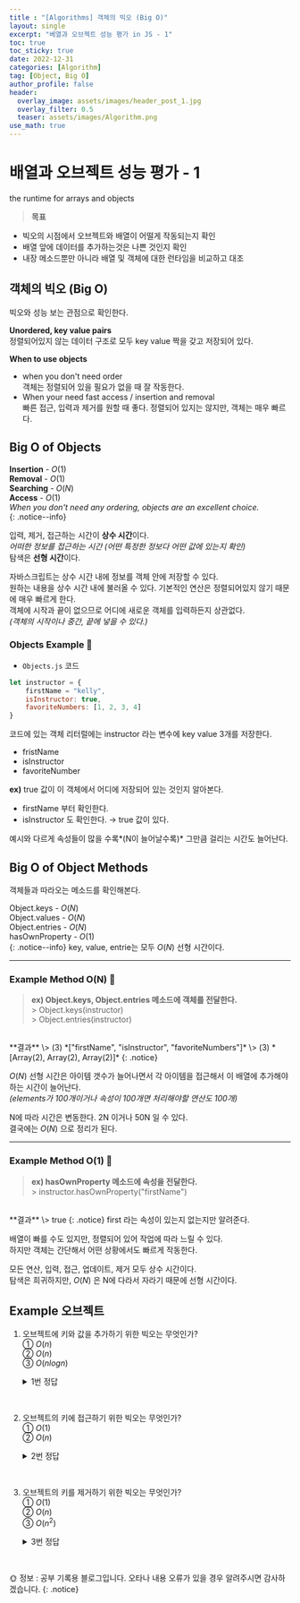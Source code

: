 ```yaml
---
title : "[Algorithms] 객체의 빅오 (Big O)"
layout: single
excerpt: "베열과 오브젝트 성능 평가 in JS - 1"
toc: true
toc_sticky: true
date: 2022-12-31
categories: [Algorithm]
tag: [Object, Big O]
author_profile: false
header:
  overlay_image: assets/images/header_post_1.jpg
  overlay_filter: 0.5 
  teaser: assets/images/Algorithm.png
use_math: true
---  
```


# 배열과 오브젝트 성능 평가 - 1 
the runtime for arrays and objects  

> **목표**  
- 빅오의 시점에서 오브젝트와 배열이 어떨게 작동되는지 확인  
- 배열 앞에 데이터를 추가하는것은 나쁜 것인지 확인  
- 내장 메소드뿐만 아니라 배열 및 객체에 대한 런타임을 비교하고 대조  


## 객체의 빅오 (Big O)  
빅오와 성능 보는 관점으로 확인한다.  

**Unordered, key value pairs**  
정렬되어있지 않는 데이터 구조로 모두 key value 짝을 갖고 저장되어 있다.  

**When to use objects**  
- when you don't need order  
객체는 정렬되어 있을 필요가 없을 때 잘 작동한다.  
- When your need fast access / insertion and removal  
빠른 접근, 입력과 제거를 원할 때 좋다. 정렬되어 있지는 않지만, 객체는 매우 빠르다.  

## Big O of Objects  

**Insertion** \- $O(1)$  
**Removal** \- $O(1)$  
**Searching** \- $O(N)$   
**Access** \- $O(1)$  
*When you don't need any ordering, objects are an excellent choice.*  
{: .notice--info}

입력, 제거, 접근하는 시간이 **상수 시간**이다.  
*어떠한 정보를 접근하는 시간 (어떤 특정한 정보다 어떤 값에 있는지 확인)*  
탐색은 **선형 시간**이다.  

자바스크립트는 상수 시간 내에 정보를 객체 안에 저장할 수 있다.  
원하는 내용을 상수 시간 내에 불러올 수 있다. 기본적인 연산은 정렬되어있지 않기 때문에 매우 빠르게 한다.  
객체에 시작과 끝이 없으므로 어디에 새로운 객체를 입력하든지 상관없다.  
*(객체의 시작이나 중간, 끝에 넣을 수 있다.)*

### Objects Example 📝  
- `Objects.js` 코드
```javascript
let instructor = {
    firstName = "kelly", 
    isInstructor: true,
    favoriteNumbers: [1, 2, 3, 4]
}
```  

코드에 있는 객체 리터럴에는 instructor 라는 변수에 key value 3개를 저장한다.  
- fristName  
- isInstructor  
- favoriteNumber  

**ex)** true 값이 이 객체에서 어디에 저장되어 있는 것인지 알아본다.  
- firstName 부터 확인한다.  
- isInstructor 도 확인한다. → true 값이 있다.  

예시와 다르게 속성들이 많을 수록*(N이 늘어날수록)*  그만큼 걸리는 시간도 늘어난다.  

## Big O of Object Methods  
객체들과 따라오는 메소드를 확인해본다.  

Object.keys \- $O(N)$  
Object.values \- $O(N)$  
Object.entries \- $O(N)$  
hasOwnProperty \- $O(1)$  
{: .notice--info}
key, value, entrie는 모두 $O(N)$ 선형 시간이다.  

---

### Example Method O(N) 📝  

> **ex) Object.keys, Object.entries 메소드에 객체를 전달한다.**  
\> Object.keys(instructor)  
\> Object.entries(instructor)  
<br>
**결과**  
\> (3) *["firstName", "isInstructor", "favoriteNumbers"]*  
\> (3) *[Array(2), Array(2), Array(2)]*    
{: .notice}

$O(N)$ 선형 시간은 아이템 갯수가 늘어나면서 각 아이템을 접근해서 이 배열에 추가해야하는 시간이 늘어난다.  
*(elements가 100개이거나 속성이 100개면 처리해야할 연산도 100개)*  

N에 따라 시간은 변동한다. 2N 이거나 50N 일 수 있다.  
결국에는 $O(N)$ 으로 정리가 된다.  

---

### Example Method O(1) 📝  

> **ex) hasOwnProperty 메소드에 속성을 전달한다.**    
\> instructor.hasOwnProperty("firstName")   
<br>
**결과**  
\> true  
{: .notice}
first 라는 속성이 있는지 없는지만 알려준다.  

배열이 빠를 수도 있지만, 정렬되어 있어 작업에 따라 느릴 수 있다.  
하지만 객체는 간단해서 어떤 상황에서도 빠르게 작동한다.  

모든 연산, 입력, 접근, 업데이트, 제거 모두 상수 시간이다.  
탐색은 희귀하지만, $O(N)$ 은 N에 다라서 자라기 때문에 선형 시간이다.  

## Example 오브젝트  
1. 오브젝트에 키와 값을 추가하기 위한 빅오는 무엇인가?  
① $O(n)$  
② $O(n)$  
③ $O(n logn)$  

    <details>
    <summary> 1번 정답</summary>
    <div markdown="1">
    답 : $O(1)$
    </div>
    </details>
<br>

2. 오브젝트의 키에 접근하기 위한 빅오는 무엇인가?  
① $O(1)$  
② $O(n)$   

    <details>
    <summary> 2번 정답</summary>
    <div markdown="1">
    답 : $O(1)$
    </div>
    </details>
<br>


3. 오브젝트의 키를 제거하기 위한 빅오는 무엇인가?  
① $O(1)$  
② $O(n)$  
③ $O(n^2)$  

    <details>
    <summary> 3번 정답</summary>
    <div markdown="1">
    답 : $O(1)$
    </div>
    </details>
<br>


🌞 정보 : 공부 기록용 블로그입니다. 오타나 내용 오류가 있을 경우 알려주시면 감사하겠습니다.
{: .notice}
